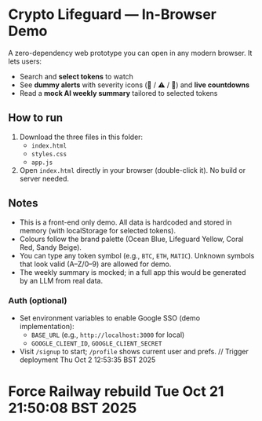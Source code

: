 # Crypto Lifeguard — In-Browser Demo

A zero-dependency web prototype you can open in any modern browser. It lets users:

- Search and **select tokens** to watch
- See **dummy alerts** with severity icons (🚨 / ⚠️ / 🛟) and **live countdowns**
- Read a **mock AI weekly summary** tailored to selected tokens

## How to run

1. Download the three files in this folder:
   - `index.html`
   - `styles.css`
   - `app.js`
2. Open `index.html` directly in your browser (double-click it). No build or server needed.

## Notes

- This is a front-end only demo. All data is hardcoded and stored in memory (with localStorage for selected tokens).
- Colours follow the brand palette (Ocean Blue, Lifeguard Yellow, Coral Red, Sandy Beige).
- You can type any token symbol (e.g., `BTC`, `ETH`, `MATIC`). Unknown symbols that look valid (A–Z/0–9) are allowed for demo.
- The weekly summary is mocked; in a full app this would be generated by an LLM from real data.

### Auth (optional)
- Set environment variables to enable Google SSO (demo implementation):
   - `BASE_URL` (e.g., `http://localhost:3000` for local)
   - `GOOGLE_CLIENT_ID`, `GOOGLE_CLIENT_SECRET`
- Visit `/signup` to start; `/profile` shows current user and prefs.
// Trigger deployment Thu Oct  2 12:53:35 BST 2025


# Force Railway rebuild Tue Oct 21 21:50:08 BST 2025
